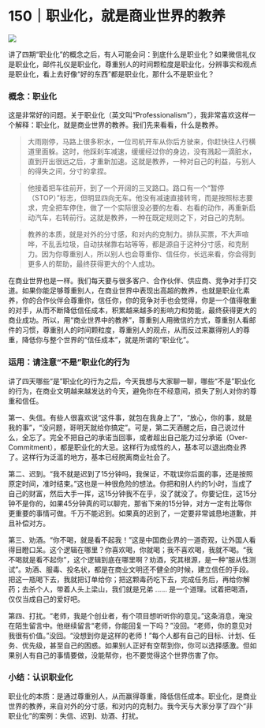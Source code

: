 # 150｜职业化，就是商业世界的教养

![](../img/7474bf201c2f630b7246cb123d223d60.jpg)

讲了四期“职业化”的概念之后，有人可能会问：到底什么是职业化？如果微信礼仪是职业化，邮件礼仪是职业化，尊重别人的时间颗粒度是职业化，分辨事实和观点是职业化，看上去好像“好的东西”都是职业化，那什么不是职业化？

### 概念：职业化

这是非常好的问题。关于职业化（英文叫“Professionalism”），我非常喜欢这样一个解释：职业化，就是商业世界的教养。我们先来看看，什么是教养。

> 大雨刚停，马路上很多积水，一位司机开车从你后方驶来，你赶快往人行横道里面躲。这时，他踩刹车减速，缓缓经过你的身边，没有溅起一滴脏水，直到开出很远之后，才重新加速。这就是教养，一种对自己的利益，与别人的得失之间，分寸的拿捏。

> 他接着把车往前开，到了一个开阔的三叉路口。路口有一个“暂停（STOP）”标志，但明显四向无车。他没有减速直接转弯，而是按照标志要求，完全把车停住，做了一个实际很没必要的左看、右看的动作，再重新启动汽车，右转前行。这就是教养，一种在既定规则之下，对自己的克制。

> 教养的本质，就是对外的分寸感，和对内的克制力。排队买票，不大声喧哗，不乱丢垃圾，自动扶梯靠右站等等，都是源自于这种分寸感，和克制力。因为你尊重别人，所以别人也会尊重你、信任你，长远来看，你会得到更多人的帮助，最终获得更大的个人成功。

在商业世界也是一样。我们每天要与很多客户、合作伙伴、供应商、竞争对手打交道。如果你能足够尊重别人，在商业世界中表现出高超的教养，也就是职业化素养，你的合作伙伴会尊重你，信任你，你的竞争对手也会觉得，你是一个值得敬重的对手，从而不断降低信任成本，积累越来越多的影响力和势能，最终获得更大的商业成功。所以，用“商业世界中的教养”，尊重别人用微信的方式，尊重别人看邮件的习惯，尊重别人的时间颗粒度，尊重别人的观点，从而反过来赢得别人的尊重，降低你与整个世界的“信任成本”，就是所谓的“职业化”。

### 运用：请注意“不是”职业化的行为

讲了四天哪些“是”职业化的行为之后，今天我想与大家聊一聊，哪些“不是”职业化的行为，在商业文明越来越发达的今天，避免你在不经意间，损失了别人对你的尊重和信任。

第一、失信。有些人很喜欢说“这件事，就包在我身上了”，“放心，你的事，就是我的事”，“没问题，哥明天就给你搞定”。可是，第二天酒醒之后，自己说过什么，全忘了。完全不把自己的承诺当回事，或者超出自己能力过分承诺（Over-Commitment），都是职业化的大忌。这样行为成性的人，基本可以退出商业界了。这样行为泛滥的地方，基本已经脱离商业社会了。

第二、迟到。“我不就是迟到了15分钟吗，我保证，不耽误你后面的事，还是按照原定时间，准时结束。”这也是一种很危险的想法。你把和别人约的1小时，当成了自己的财富，然后大手一挥，这15分钟我不在乎，没了就没了。你要记住，这15分钟不是你的，如果45分钟真的可以聊完，那省下来的15分钟，对方一定有比等你更重要的事情可做。千万不能迟到。如果真的迟到了，一定要非常诚恳地道歉，并且补偿对方。

第三、劝酒。“你不喝，就是看不起我！”这是中国商业界的一道奇观，让外国人看得目瞪口呆。这个逻辑在哪里？你喜欢喝，你就喝；我不喜欢喝，我就不喝。“我不喝就是看不起你”，这个逻辑到底在哪里啊？劝酒，究其根源，是一种“服从性测试”。劝酒、服毒、投名状，都是在商业文明还不健全的时候，建立信任的手段。把这一瓶喝下去，我就把订单给你；把这颗毒药吃下去，完成任务后，再给你解药；去杀个人，带着人头上梁山，我们就是兄弟 …… 是一个道理。试着把喝酒，仅仅当成自己的爱好吧。

第四、打扰。“老师，我是个创业者，有个项目想听听你的意见。”这条消息，淹没在陌生留言中。他继续留言“老师，你能回复一下吗？”没回。“老师，你的意见对我很有价值。”没回。“没想到你是这样的老师！”每个人都有自己的目标、计划、任务、优先级，甚至自己的困惑。如果别人正好有空帮到你，你可以选择感激。但如果别人有自己的事情要做，没能帮你，也不要觉得这个世界伤害了你。

### 小结：认识职业化

职业化的本质：是通过尊重别人，从而赢得尊重，降低信任成本。职业化，是商业世界的教养，来自对外的分寸感，和对内的克制力。我今天与大家分享了四个“非职业化”的案例：失信、迟到、劝酒、打扰。